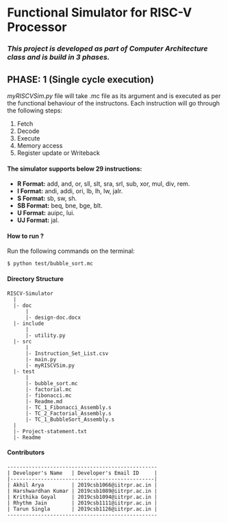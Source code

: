 # Functional Simulator for RISC-V Processor
### *This project is developed as part of Computer Architecture class and is build in 3 phases.*

## PHASE: 1 (Single cycle execution)
*myRISCVSim.py* file will take .mc file as its argument and is executed as per the functional behaviour of the instructons.
Each instruction will go through the following steps:
1. Fetch
1. Decode
1. Execute
1. Memory access
1. Register update or Writeback

#### The simulator supports below 29 instructions:
* **R Format:** add, and, or, sll, slt, sra, srl, sub, xor, mul, div, rem.
* **I Format:** andi, addi, ori, lb, lh, lw, jalr.
* **S Format:** sb, sw, sh.
* **SB Format:** beq, bne, bge, blt.
* **U Format:** auipc, lui.
* **UJ Format:** jal.

#### How to run ?
Run the following commands on the terminal:
```
$ python test/bubble_sort.mc
```

#### Directory Structure
```
RISCV-Simulator
  |
  |- doc
      |
      |- design-doc.docx
  |- include
      |
      |- utility.py
  |- src
      |
      |- Instruction_Set_List.csv
      |- main.py
      |- myRISCVSim.py
  |- test
      |
      |- bubble_sort.mc
      |- factorial.mc
      |- fibonacci.mc
      |- Readme.md
      |- TC_1_Fibonacci_Assembly.s
      |- TC_2_Factorial_Assembly.s
      |- TC_1_BubbleSort_Assembly.s
  |
  |- Project-statement.txt
  |- Readme
```

#### Contributors
```
-------------------------------------------------
| Developer's Name   | Developer's Email ID     |
|-----------------------------------------------|
| Akhil Arya         | 2019csb1066@iitrpr.ac.in |
| Harshwardhan Kumar | 2019csb1089@iitrpr.ac.in |
| Krithika Goyal     | 2019csb1094@iitrpr.ac.in |
| Rhythm Jain        | 2019csb1111@iitrpr.ac.in |
| Tarun Singla       | 2019csb1126@iitrpr.ac.in |
-------------------------------------------------
```
